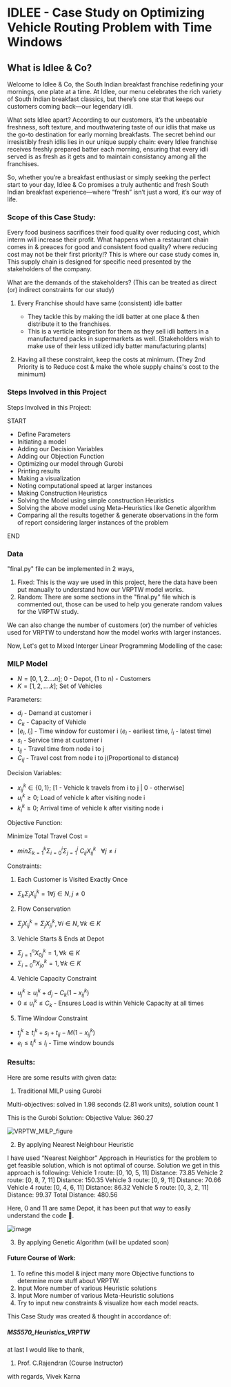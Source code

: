# IDLEE - Case Study on Optimizing Vehicle Routing Problem with Time Windows

## What is Idlee & Co? 

Welcome to Idlee & Co, the South Indian breakfast franchise redefining your mornings, one plate at a time. At Idlee, our menu celebrates the rich variety of South Indian breakfast classics, but there’s one star that keeps our customers coming back—our legendary idli.

What sets Idlee apart? According to our customers, it’s the unbeatable freshness, soft texture, and mouthwatering taste of our idlis that make us the go-to destination for early morning breakfasts. The secret behind our irresistibly fresh idlis lies in our unique supply chain: every Idlee franchise receives freshly prepared batter each morning, ensuring that every idli served is as fresh as it gets and to maintain consistancy among all the franchises.

So, whether you’re a breakfast enthusiast or simply seeking the perfect start to your day, Idlee & Co promises a truly authentic and fresh South Indian breakfast experience—where “fresh” isn’t just a word, it’s our way of life.



### Scope of this Case Study:

Every food business sacrifices their food quality over reducing cost, which interm will increase their profit. 
What happens when a restaurant chain comes in & preaces for good and consistent food quality? where reducing cost may not be their first priority!?
This is where our case study comes in, This supply chain is designed for specific need presented by the stakeholders of the company.

What are the demands of the stakeholders? (This can be treated as direct (or) indirect constraints for our study)
1) Every Franchise should have same (consistent) idle batter
   - They tackle this by making the idli batter at one place & then distribute it to the franchises.
   - This is a verticle integretion for them as they sell idli batters in a manufactured packs in supermarkets as well. (Stakeholders wish to make use of their less utilized idly batter manufacturing plants)

2) Having all these constraint, keep the costs at minimum.
   (They 2nd Priority is to Reduce cost & make the whole supply chains's cost to the minimum)

### Steps Involved in this Project

Steps Involved in this Project:

START
- Define Parameters
- Initiating a model
- Adding our Decision Variables
- Adding our Objection Function
- Optimizing our model through Gurobi
- Printing results
- Making a visualization
- Noting computational speed at larger instances
- Making Construction Heuristics 	
- Solving the Model using simple construction Heuristics
- Solving the above model using Meta-Heuristics like Genetic algorithm
- Comparing all the results together & generate observations in the form of report considering larger instances of the problem

END

### Data
"final.py" file can be implemented in 2 ways,
1) Fixed: This is the way we used in this project, here the data have been put manually to understand how our VRPTW model works.
2) Random: There are some sections in the "final.py" file which is commented out, those can be used to help you generate random values for the VRPTW study.

We can also change the number of customers (or) the number of vehicles used for VRPTW to understand how the model works with larger instances.

Now, Let's get to Mixed Interger Linear Programming Modelling of the case:

### MILP Model

- $N = [0,1,2....n]$; 0 - Depot, (1 to n) - Customers
- $K = [1,2,....k]$;  Set of Vehicles

Parameters:

- $d_i$ - Demand at customer i
- $C_k$ - Capacity of Vehicle
- $[e_i,~l_i]$ - Time window for customer i ($e_i$ - earliest time, $l_i$ - latest time)
- $s_i$ - Service time at customer i
- $t_{ij}$ - Travel time from node i to j
- $C_{ij}$ - Travel cost from node i to j(Proportional to distance)

Decision Variables:

- $x^k_{ij}\in\{0,1\}$; [1 - Vehicle k travels from i to j | 0 - otherwise]
- $u^k_i  \geq  0$; Load of vehicle k after visiting node i
- $k^k_i  \geq  0$; Arrival time of vehicle k after visiting node i

Objective Function:

Minimize Total Travel Cost = 
- $min \Sigma^k_{k=1}\Sigma^i_{i=0}\Sigma^j_{j=1}~C_{ij}X^k_{ij}~~~\forall j\neq i$

Constraints:

1) Each Customer is Visited Exactly Once

- $\Sigma_k\Sigma_iX^k_{ij}=1 \forall j \in N, j\neq0$

2) Flow Conservation

- $\Sigma_jX^k_{ij} = \Sigma_jX^k_{ji}, \forall i \in N, \forall k \in K$

3) Vehicle Starts & Ends at Depot

- $\Sigma^n_{j=1}X^k_{0j}=1, \forall k \in K$
- $\Sigma^n_{i=0}X^k_{jo}=1, \forall k \in K$ 

4) Vehicle Capacity Constraint

- $u^k_j\geq u^k_i + d_j - C_k(1-x^k_{ij})$
- $0 \leq u^k_i \leq C_k$ - Ensures Load is within Vehicle Capacity at all times

5) Time Window Constraint

- $t^k_j\geq t^k_i + s_i + t_{ij} - M(1-x^k_{ij})$
- $e_i \leq t^k_i \leq l_i$ - Time window bounds

### Results:

Here are some results with given data:
1) Traditional MILP using Gurobi

Multi-objectives: solved in 1.98 seconds (2.81 work units), solution count 1

This is the Gurobi Solution:
Objective Value:  360.27

![VRPTW_MILP_figure](https://github.com/user-attachments/assets/c22722d0-859a-48ea-a108-62ff80c23da1)



2) By applying Nearest Neighbour Heuristic

I have used “Nearest Neighbor” Approach in Heuristics for the problem to get feasible solution, which is not optimal of course.
Solution we get in this approach is following:
Vehicle 1 route: [0, 10, 5, 11]
Distance: 73.85
Vehicle 2 route: [0, 8, 7, 11]
Distance: 150.35
Vehicle 3 route: [0, 9, 11]
Distance: 70.66
Vehicle 4 route: [0, 4, 6, 11]
Distance: 86.32
Vehicle 5 route: [0, 3, 2, 11]
Distance: 99.37
Total Distance: 480.56

Here, 0 and 11 are same Depot, it has been put that way to easily understand the code .

![image](https://github.com/user-attachments/assets/a3a7773a-7e98-4b94-b1c7-403d02eba197)


3) By applying Genetic Algorithm
   (will be updated soon)

#### Future Course of Work:
1) To refine this model & inject many more Objective functions to determine more stuff about VRPTW.
2) Input More number of various Heuristic solutions
3) Input More number of various Meta-Heuristic solutions
4) Try to input new constraints & visualize how each model reacts.


This Case Study was created & thought in accordance of:
##### MS5570_Heuristics_VRPTW

at last I would like to thank,
1) Prof. C.Rajendran (Course Instructor)

with regards,
Vivek Karna

